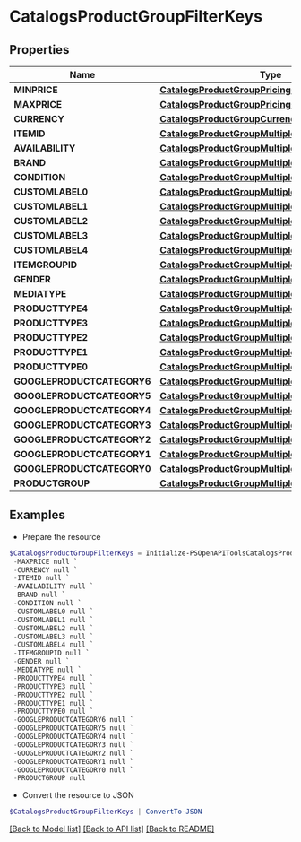 # CatalogsProductGroupFilterKeys
## Properties

Name | Type | Description | Notes
------------ | ------------- | ------------- | -------------
**MINPRICE** | [**CatalogsProductGroupPricingCriteria**](.md) |  | 
**MAXPRICE** | [**CatalogsProductGroupPricingCriteria**](.md) |  | 
**CURRENCY** | [**CatalogsProductGroupCurrencyCriteria**](.md) |  | 
**ITEMID** | [**CatalogsProductGroupMultipleStringCriteria**](.md) |  | 
**AVAILABILITY** | [**CatalogsProductGroupMultipleStringCriteria**](.md) |  | 
**BRAND** | [**CatalogsProductGroupMultipleStringCriteria**](.md) |  | 
**CONDITION** | [**CatalogsProductGroupMultipleStringCriteria**](.md) |  | 
**CUSTOMLABEL0** | [**CatalogsProductGroupMultipleStringCriteria**](.md) |  | 
**CUSTOMLABEL1** | [**CatalogsProductGroupMultipleStringCriteria**](.md) |  | 
**CUSTOMLABEL2** | [**CatalogsProductGroupMultipleStringCriteria**](.md) |  | 
**CUSTOMLABEL3** | [**CatalogsProductGroupMultipleStringCriteria**](.md) |  | 
**CUSTOMLABEL4** | [**CatalogsProductGroupMultipleStringCriteria**](.md) |  | 
**ITEMGROUPID** | [**CatalogsProductGroupMultipleStringCriteria**](.md) |  | 
**GENDER** | [**CatalogsProductGroupMultipleGenderCriteria**](.md) |  | 
**MEDIATYPE** | [**CatalogsProductGroupMultipleMediaTypesCriteria**](.md) |  | 
**PRODUCTTYPE4** | [**CatalogsProductGroupMultipleStringListCriteria**](.md) |  | 
**PRODUCTTYPE3** | [**CatalogsProductGroupMultipleStringListCriteria**](.md) |  | 
**PRODUCTTYPE2** | [**CatalogsProductGroupMultipleStringListCriteria**](.md) |  | 
**PRODUCTTYPE1** | [**CatalogsProductGroupMultipleStringListCriteria**](.md) |  | 
**PRODUCTTYPE0** | [**CatalogsProductGroupMultipleStringListCriteria**](.md) |  | 
**GOOGLEPRODUCTCATEGORY6** | [**CatalogsProductGroupMultipleStringListCriteria**](.md) |  | 
**GOOGLEPRODUCTCATEGORY5** | [**CatalogsProductGroupMultipleStringListCriteria**](.md) |  | 
**GOOGLEPRODUCTCATEGORY4** | [**CatalogsProductGroupMultipleStringListCriteria**](.md) |  | 
**GOOGLEPRODUCTCATEGORY3** | [**CatalogsProductGroupMultipleStringListCriteria**](.md) |  | 
**GOOGLEPRODUCTCATEGORY2** | [**CatalogsProductGroupMultipleStringListCriteria**](.md) |  | 
**GOOGLEPRODUCTCATEGORY1** | [**CatalogsProductGroupMultipleStringListCriteria**](.md) |  | 
**GOOGLEPRODUCTCATEGORY0** | [**CatalogsProductGroupMultipleStringListCriteria**](.md) |  | 
**PRODUCTGROUP** | [**CatalogsProductGroupMultipleStringCriteria**](.md) |  | 

## Examples

- Prepare the resource
```powershell
$CatalogsProductGroupFilterKeys = Initialize-PSOpenAPIToolsCatalogsProductGroupFilterKeys  -MINPRICE null `
 -MAXPRICE null `
 -CURRENCY null `
 -ITEMID null `
 -AVAILABILITY null `
 -BRAND null `
 -CONDITION null `
 -CUSTOMLABEL0 null `
 -CUSTOMLABEL1 null `
 -CUSTOMLABEL2 null `
 -CUSTOMLABEL3 null `
 -CUSTOMLABEL4 null `
 -ITEMGROUPID null `
 -GENDER null `
 -MEDIATYPE null `
 -PRODUCTTYPE4 null `
 -PRODUCTTYPE3 null `
 -PRODUCTTYPE2 null `
 -PRODUCTTYPE1 null `
 -PRODUCTTYPE0 null `
 -GOOGLEPRODUCTCATEGORY6 null `
 -GOOGLEPRODUCTCATEGORY5 null `
 -GOOGLEPRODUCTCATEGORY4 null `
 -GOOGLEPRODUCTCATEGORY3 null `
 -GOOGLEPRODUCTCATEGORY2 null `
 -GOOGLEPRODUCTCATEGORY1 null `
 -GOOGLEPRODUCTCATEGORY0 null `
 -PRODUCTGROUP null
```

- Convert the resource to JSON
```powershell
$CatalogsProductGroupFilterKeys | ConvertTo-JSON
```

[[Back to Model list]](../README.md#documentation-for-models) [[Back to API list]](../README.md#documentation-for-api-endpoints) [[Back to README]](../README.md)

